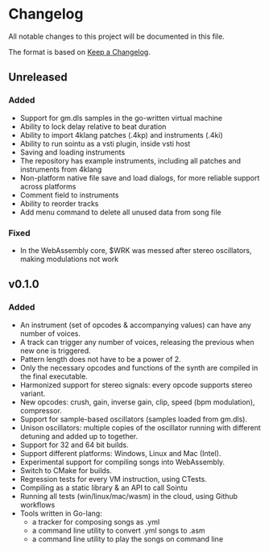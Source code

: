 # Changelog
All notable changes to this project will be documented in this file.

The format is based on [Keep a Changelog](https://keepachangelog.com/en/1.0.0/).

## Unreleased
### Added
- Support for gm.dls samples in the go-written virtual machine
- Ability to lock delay relative to beat duration
- Ability to import 4klang patches (.4kp) and instruments (.4ki)
- Ability to run sointu as a vsti plugin, inside vsti host
- Saving and loading instruments
- The repository has example instruments, including all patches and
  instruments from 4klang
- Non-platform native file save and load dialogs, for more reliable
  support across platforms
- Comment field to instruments
- Ability to reorder tracks
- Add menu command to delete all unused data from song file

### Fixed
- In the WebAssembly core, $WRK was messed after stereo oscillators,
  making modulations not work

## v0.1.0
### Added
- An instrument (set of opcodes & accompanying values) can have any number of voices.
- A track can trigger any number of voices, releasing the previous when new one is triggered.
- Pattern length does not have to be a power of 2.
- Only the necessary opcodes and functions of the synth are compiled in the final executable.
- Harmonized support for stereo signals: every opcode supports stereo variant.
- New opcodes: crush, gain, inverse gain, clip, speed (bpm modulation), compressor.
- Support for sample-based oscillators (samples loaded from gm.dls).
- Unison oscillators: multiple copies of the oscillator running with different detuning and added up to together.
- Support for 32 and 64 bit builds.
- Support different platforms: Windows, Linux and Mac (Intel).
- Experimental support for compiling songs into WebAssembly.
- Switch to CMake for builds.
- Regression tests for every VM instruction, using CTests.
- Compiling as a static library & an API to call Sointu
- Running all tests (win/linux/mac/wasm) in the cloud, using Github workflows
- Tools written in Go-lang:
  - a tracker for composing songs as .yml
  - a command line utility to convert .yml songs to .asm
  - a command line utility to play the songs on command line

[Unreleased]: https://github.com/vsariola/sointu/compare/v0.1.0...HEAD
[0.1.0]: https://github.com/vsariola/sointu/compare/4klang-3.11...v0.1.0